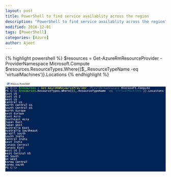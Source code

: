 ```yaml
---
layout: post
title: PowerShell to find service availablity across the region
description: "PowerShell to find service availablity across the region"
modified: 2016-12-01
tags: [PowerShell]
categories: [Azure]
author: Ajeet
---
```



{% highlight powershell %}
$resources = Get-AzureRmResourceProvider -ProviderNamespace Microsoft.Compute
$resources.ResourceTypes.Where{($_.ResourceTypeName -eq 'virtualMachines')}.Locations
{% endhighlight %}

![PS](/images/posts/resoursregionps/psresrg.JPG)